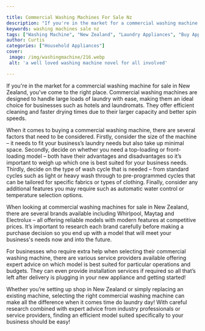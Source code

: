 ```yaml
---

title: Commercial Washing Machines For Sale Nz
description: "If you're in the market for a commercial washing machine for sale in New Zealand, you've come to the right place. Commercial washi...you wont regret reading on"
keywords: washing machines sale nz
tags: ["Washing Machine", "New Zealand", "Laundry Appliances", "Buy Appliance", "Clean Appliance"]
author: Curtis
categories: ["Household Appliances"]
cover: 
 image: /img/washingmachine/216.webp
 alt: 'a well loved washing machine novel for all involved'

---
```


If you're in the market for a commercial washing machine for sale in New Zealand, you've come to the right place. Commercial washing machines are designed to handle large loads of laundry with ease, making them an ideal choice for businesses such as hotels and laundromats. They offer efficient cleaning and faster drying times due to their larger capacity and better spin speeds.

When it comes to buying a commercial washing machine, there are several factors that need to be considered. Firstly, consider the size of the machine – it needs to fit your business’s laundry needs but also take up minimal space. Secondly, decide on whether you need a top-loading or front-loading model – both have their advantages and disadvantages so it’s important to weigh up which one is best suited for your business needs. Thirdly, decide on the type of wash cycle that is needed – from standard cycles such as light or heavy wash through to pre-programmed cycles that can be tailored for specific fabrics or types of clothing. Finally, consider any additional features you may require such as automatic water control or temperature selection options.

When looking at commercial washing machines for sale in New Zealand, there are several brands available including Whirlpool, Maytag and Electrolux – all offering reliable models with modern features at competitive prices. It’s important to research each brand carefully before making a purchase decision so you end up with a model that will meet your business's needs now and into the future. 

For businesses who require extra help when selecting their commercial washing machine, there are various service providers available offering expert advice on which model is best suited for particular operations and budgets. They can even provide installation services if required so all that’s left after delivery is plugging in your new appliance and getting started! 

Whether you’re setting up shop in New Zealand or simply replacing an existing machine, selecting the right commercial washing machine can make all the difference when it comes time do laundry day! With careful research combined with expert advice from industry professionals or service providers, finding an efficient model suited specifically to your business should be easy!
